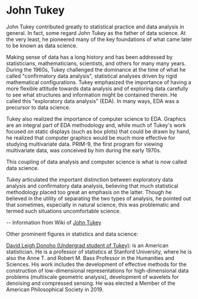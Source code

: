 # John Tukey
John Tukey contributed greatly to statistical practice and data analysis in general. In fact, some regard John Tukey as the father of data science. At the very least, he pioneered many of the key foundations of what came later to be known as data science.

Making sense of data has a long history and has been addressed by statisticians, mathematicians, scientists, and others for many many years. During the 1960s, Tukey challenged the dominance at the time of what he called "confirmatory data analysis", statistical analyses driven by rigid mathematical configurations. Tukey emphasized the importance of having a more flexible attitude towards data analysis and of exploring data carefully to see what structures and information might be contained therein. He called this "exploratory data analysis" (EDA). In many ways, EDA was a precursor to data science.

Tukey also realized the importance of computer science to EDA. Graphics are an integral part of EDA methodology and, while much of Tukey's work focused on static displays (such as box plots) that could be drawn by hand, he realized that computer graphics would be much more effective for studying multivariate data. PRIM-9, the first program for viewing multivariate data, was conceived by him during the early 1970s.

This coupling of data analysis and computer science is what is now called data science.

Tukey articulated the important distinction between exploratory data analysis and confirmatory data analysis, believing that much statistical methodology placed too great an emphasis on the latter. Though he believed in the utility of separating the two types of analysis, he pointed out that sometimes, especially in natural science, this was problematic and termed such situations uncomfortable science. 


-- Information from Wiki of [John Tukey](https://en.wikipedia.org/wiki/John_Tukey)

Other prominent figures in statistics and data science:

[David Leigh Donoho (Undergrad student of Tukey)](https://en.wikipedia.org/wiki/David_Donoho): is an American statistician. He is a professor of statistics at Stanford University, where he is also the Anne T. and Robert M. Bass Professor in the Humanities and Sciences. His work includes the development of effective methods for the construction of low-dimensional representations for high-dimensional data problems (multiscale geometric analysis), development of wavelets for denoising and compressed sensing. He was elected a Member of the American Philosophical Society in 2019. 
